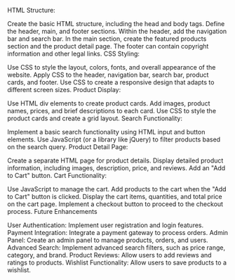 HTML Structure:

Create the basic HTML structure, including the head and body tags.
Define the header, main, and footer sections.
Within the header, add the navigation bar and search bar.
In the main section, create the featured products section and the product detail page.
The footer can contain copyright information and other legal links.
CSS Styling:

Use CSS to style the layout, colors, fonts, and overall appearance of the website.
Apply CSS to the header, navigation bar, search bar, product cards, and footer.
Use CSS to create a responsive design that adapts to different screen sizes.
Product Display:

Use HTML div elements to create product cards.
Add images, product names, prices, and brief descriptions to each card.
Use CSS to style the product cards and create a grid layout.
Search Functionality:

Implement a basic search functionality using HTML input and button elements.
Use JavaScript (or a library like jQuery) to filter products based on the search query.
Product Detail Page:

Create a separate HTML page for product details.
Display detailed product information, including images, description, price, and reviews.
Add an "Add to Cart" button.
Cart Functionality:

Use JavaScript to manage the cart.
Add products to the cart when the "Add to Cart" button is clicked.
Display the cart items, quantities, and total price on the cart page.
Implement a checkout button to proceed to the checkout process.
Future Enhancements

User Authentication: Implement user registration and login features.
Payment Integration: Integrate a payment gateway to process orders.
Admin Panel: Create an admin panel to manage products, orders, and users.
Advanced Search: Implement advanced search filters, such as price range, category, and brand.
Product Reviews: Allow users to add reviews and ratings to products.
Wishlist Functionality: Allow users to save products to a wishlist.

